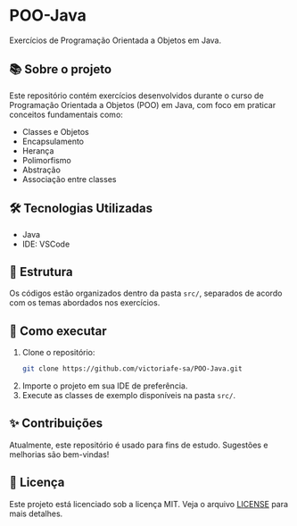 # POO-Java

Exercícios de Programação Orientada a Objetos em Java.

## 📚 Sobre o projeto

Este repositório contém exercícios desenvolvidos durante o curso de Programação Orientada a Objetos (POO) em Java, com foco em praticar conceitos fundamentais como:

- Classes e Objetos
- Encapsulamento
- Herança
- Polimorfismo
- Abstração
- Associação entre classes

## 🛠 Tecnologias Utilizadas

- Java
- IDE: VSCode

## 📂 Estrutura

Os códigos estão organizados dentro da pasta `src/`, separados de acordo com os temas abordados nos exercícios.

## 🚀 Como executar

1. Clone o repositório:
   ```bash
   git clone https://github.com/victoriafe-sa/POO-Java.git
   ```
2. Importe o projeto em sua IDE de preferência.
3. Execute as classes de exemplo disponíveis na pasta `src/`.

## ✨ Contribuições

Atualmente, este repositório é usado para fins de estudo. Sugestões e melhorias são bem-vindas!

## 📄 Licença

Este projeto está licenciado sob a licença MIT. Veja o arquivo [LICENSE](LICENSE) para mais detalhes.
